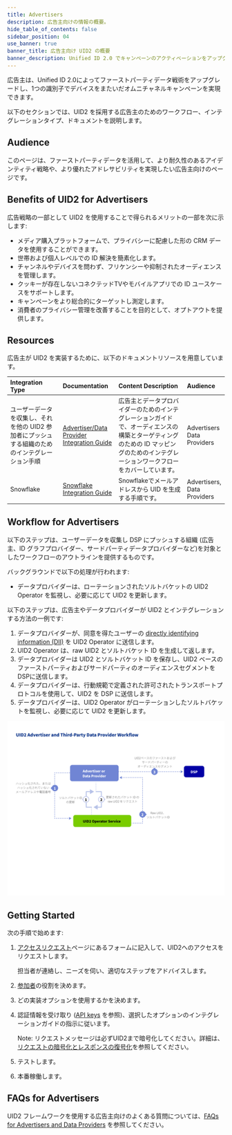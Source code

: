 ```yaml
---
title: Advertisers
description: 広告主向けの情報の概要。
hide_table_of_contents: false
sidebar_position: 04
use_banner: true
banner_title: 広告主向け UID2 の概要
banner_description: Unified ID 2.0 でキャンペーンのアクティベーションをアップグレードしましょう。
---
```


広告主は、Unified ID 2.0によってファーストパーティデータ戦術をアップグレードし、1つの識別子でデバイスをまたいだオムニチャネルキャンペーンを実現できます。

以下のセクションでは、UID2 を採用する広告主のためのワークフロー、インテグレーションタイプ、ドキュメントを説明します。


## Audience

このページは、ファーストパーティデータを活用して、より耐久性のあるアイデンティティ戦略や、より優れたアドレサビリティを実現したい広告主向けのページです。

## Benefits of UID2 for Advertisers

広告戦略の一部として UID2 を使用することで得られるメリットの一部を次に示します:
- メディア購入プラットフォームで、プライバシーに配慮した形の CRM データを使用することができます。
- 世帯および個人レベルでの ID 解決を簡素化します。
- チャンネルやデバイスを問わず、フリケンシーや抑制されたオーディエンスを管理します。
- クッキーが存在しないコネクテッドTVやモバイルアプリでの ID ユースケースをサポートします。
- キャンペーンをより総合的にターゲットし測定します。
- 消費者のプライバシー管理を改善することを目的として、オプトアウトを提供します。


## Resources

広告主が UID2 を実装するために、以下のドキュメントリソースを用意しています。

| Integration Type| Documentation | Content Description | Audience |
| :--- | :--- | :--- | :--- |
| ユーザーデータを収集し、それを他の UID2 参加者にプッシュする組織のためのインテグレーション手順 | [Advertiser/Data Provider Integration Guide](../guides/advertiser-dataprovider-guide.md) | 広告主とデータプロバイダーのためのインテグレーションガイドで、オーディエンスの構築とターゲティングのための ID マッピングのためのインテグレーションワークフローをカバーしています。 | Advertisers<br/>Data Providers |
| Snowflake | [Snowflake Integration Guide](../guides/snowflake_integration.md) | Snowflakeでメールアドレスから UID を生成する手順です。 | Advertisers,<br/>Data Providers |

## Workflow for Advertisers

以下のステップは、ユーザーデータを収集し DSP にプッシュする組織 (広告主、ID グラフプロバイダー、サードパーティデータプロバイダーなど)を対象としたワークフローのアウトラインを提供するものです。

バックグラウンドで以下の処理が行われます:
* データプロバイダーは、ローテーションされたソルトバケットの UID2 Operator を監視し、必要に応じて UID2 を更新します。

以下のステップは、広告主やデータプロバイダーが UID2 とインテグレーションする方法の一例です:

1. データプロバイダーが、同意を得たユーザーの [directly identifying information (DII)](../ref-info/glossary-uid.md#gl-dii) を UID2 Operator に送信します。
2. UID2 Operator は、raw UID2 とソルトバケット ID を生成して返します。
3. データプロバイダーは UID2 とソルトバケット ID を保存し、UID2 ベースのファーストパーティおよびサードパーティのオーディエンスセグメントをDSPに送信します。
4. データプロバイダーは、行動規範で定義された許可されたトランスポートプロトコルを使用して、UID2 を DSP に送信します。
5. データプロバイダーは、UID2 Operator がローテーションしたソルトバケットを監視し、必要に応じて UID2 を更新します。

![Data Provider Workflow](images/UID2AdvertiserAndThirdPartyDataProviderWorkflow.jpg)

<!-- ## Integration Requirements

ユーザーの DII から UID2 を生成するためには、サードパーティデータプロバイダーは以下の要件を満たしている必要があります。

- UID2 Operator とインテグレーションして UID2 を生成し、ソルトバケットのローテーションを処理すること。
- UID2 Operator の API にアクセスできること。<br/>広告主によっては、CDP、データオンボーダー、またはその他のサービスプロバイダーを経由する場合もあります。

詳細は、[Advertiser/Data Provider Integration Guide](/guides/advertiser-dataprovider-guide.md) を参照してください。 -->

## Getting Started

次の手順で始めます:

1. [アクセスリクエスト](/request-access)ページにあるフォームに記入して、UID2へのアクセスをリクエストします。

   担当者が連絡し、ニーズを伺い、適切なステップをアドバイスします。
1. [参加者](../intro.md#participants)の役割を決めます。
1. どの実装オプションを使用するかを決めます。
1. 認証情報を受け取り ([API keys](../getting-started/gs-api-keys.md) を参照)、選択したオプションのインテグレーションガイドの指示に従います。

     Note: リクエストメッセージは必ずUID2まで暗号化してください。詳細は、[リクエストの暗号化とレスポンスの復号化](../getting-started/gs-encryption-decryption.md)を参照してください。
1. テストします。
1. 本番稼働します。


## FAQs for Advertisers

UID2 フレームワークを使用する広告主向けのよくある質問については、[FAQs for Advertisers and Data Providers](../getting-started/gs-faqs.md#faqs-for-advertisers-and-data-providers) を参照してください。